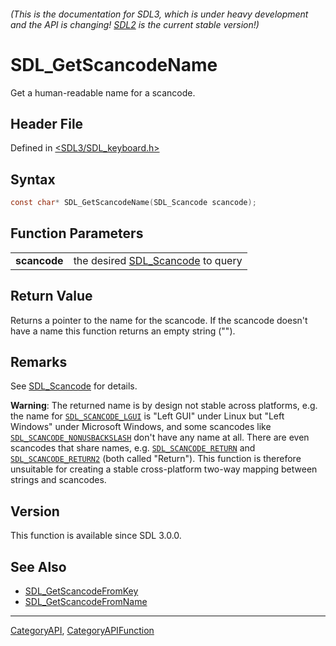 ###### (This is the documentation for SDL3, which is under heavy development and the API is changing! [SDL2](https://wiki.libsdl.org/SDL2/) is the current stable version!)
# SDL_GetScancodeName

Get a human-readable name for a scancode.

## Header File

Defined in [<SDL3/SDL_keyboard.h>](https://github.com/libsdl-org/SDL/blob/main/include/SDL3/SDL_keyboard.h)

## Syntax

```c
const char* SDL_GetScancodeName(SDL_Scancode scancode);

```

## Function Parameters

|                  |                                                   |
| ---------------- | ------------------------------------------------- |
| **scancode**     | the desired [SDL_Scancode](SDL_Scancode) to query |

## Return Value

Returns a pointer to the name for the scancode. If the scancode doesn't
have a name this function returns an empty string ("").

## Remarks

See [SDL_Scancode](SDL_Scancode) for details.

**Warning**: The returned name is by design not stable across platforms,
e.g. the name for [`SDL_SCANCODE_LGUI`](SDL_SCANCODE_LGUI) is "Left GUI"
under Linux but "Left Windows" under Microsoft Windows, and some scancodes
like [`SDL_SCANCODE_NONUSBACKSLASH`](SDL_SCANCODE_NONUSBACKSLASH) don't
have any name at all. There are even scancodes that share names, e.g.
[`SDL_SCANCODE_RETURN`](SDL_SCANCODE_RETURN) and
[`SDL_SCANCODE_RETURN2`](SDL_SCANCODE_RETURN2) (both called "Return"). This
function is therefore unsuitable for creating a stable cross-platform
two-way mapping between strings and scancodes.

## Version

This function is available since SDL 3.0.0.

## See Also

* [SDL_GetScancodeFromKey](SDL_GetScancodeFromKey)
* [SDL_GetScancodeFromName](SDL_GetScancodeFromName)

----
[CategoryAPI](CategoryAPI), [CategoryAPIFunction](CategoryAPIFunction)

